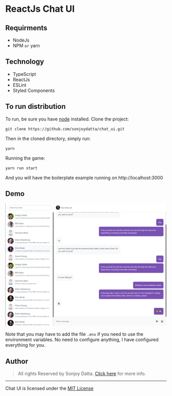 # ReactJs Chat UI

## Requirments

-   NodeJs
-   NPM `or` yarn

## Technology

-   TypeScript
-   ReactJs
-   ESLint
-   Styled Components

## To run distribution

To run, be sure you have [node](http://nodejs.org) installed. Clone the project:

    git clone https://github.com/sonjoydatta/chat_ui.git

Then in the cloned directory, simply run:

    yarn

Running the game:

    yarn run start

And you will have the boilerplate example running on http://localhost:3000

## Demo

![Chat UI Design](public/demo/preview.png)

Note that you may have to add the file `.env` if you need to use the environment variables. No need to configure anything, I have configured everything for you.

## Author

> All rights Reserved by Sonjoy Datta. [Click here](https://sonjoydatta.me) for more info.

---

Chat UI is licensed under the [MIT License](http://www.opensource.org/licenses/mit-license.php)
